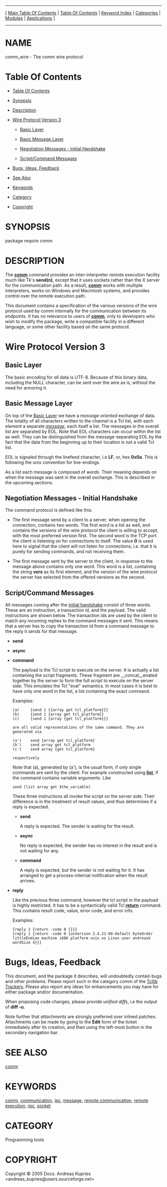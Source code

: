 
[//000000001]: # (comm\_wire \- Remote communication)
[//000000002]: # (Generated from file 'comm\_wire\.man' by tcllib/doctools with format 'markdown')
[//000000003]: # (Copyright &copy; 2005 Docs\. Andreas Kupries <andreas\_kupries@users\.sourceforge\.net>)
[//000000004]: # (comm\_wire\(n\) 3 tcllib "Remote communication")

<hr> [ <a href="../../../../toc.md">Main Table Of Contents</a> &#124; <a
href="../../../toc.md">Table Of Contents</a> &#124; <a
href="../../../../index.md">Keyword Index</a> &#124; <a
href="../../../../toc0.md">Categories</a> &#124; <a
href="../../../../toc1.md">Modules</a> &#124; <a
href="../../../../toc2.md">Applications</a> ] <hr>

# NAME

comm\_wire \- The comm wire protocol

# <a name='toc'></a>Table Of Contents

  - [Table Of Contents](#toc)

  - [Synopsis](#synopsis)

  - [Description](#section1)

  - [Wire Protocol Version 3](#section2)

      - [Basic Layer](#subsection1)

      - [Basic Message Layer](#subsection2)

      - [Negotiation Messages \- Initial Handshake](#subsection3)

      - [Script/Command Messages](#subsection4)

  - [Bugs, Ideas, Feedback](#section3)

  - [See Also](#seealso)

  - [Keywords](#keywords)

  - [Category](#category)

  - [Copyright](#copyright)

# <a name='synopsis'></a>SYNOPSIS

package require comm  

# <a name='description'></a>DESCRIPTION

The __[comm](comm\.md)__ command provides an inter\-interpreter remote
execution facility much like Tk's __send\(n\)__, except that it uses sockets
rather than the X server for the communication path\. As a result,
__[comm](comm\.md)__ works with multiple interpreters, works on Windows
and Macintosh systems, and provides control over the remote execution path\.

This document contains a specification of the various versions of the wire
protocol used by comm internally for the communication between its endpoints\. It
has no relevance to users of __[comm](comm\.md)__, only to developers who
wish to modify the package, write a compatible facility in a different language,
or some other facility based on the same protocol\.

# <a name='section2'></a>Wire Protocol Version 3

## <a name='subsection1'></a>Basic Layer

The basic encoding for *all* data is UTF\-8\. Because of this binary data,
including the NULL character, can be sent over the wire as is, without the need
for armoring it\.

## <a name='subsection2'></a>Basic Message Layer

On top of the [Basic Layer](#subsection1) we have a *message oriented*
exchange of data\. The totality of all characters written to the channel is a Tcl
list, with each element a separate
*[message](\.\./\.\./\.\./\.\./index\.md\#message)*, each itself a list\. The
messages in the overall list are separated by EOL\. Note that EOL characters can
occur within the list as well\. They can be distinguished from the
message\-separating EOL by the fact that the data from the beginning up to their
location is not a valid Tcl list\.

EOL is signaled through the linefeed character, i\.e __LF__, or, hex
__0x0a__\. This is following the unix convention for line\-endings\.

As a list each message is composed of *words*\. Their meaning depends on when
the message was sent in the overall exchange\. This is described in the upcoming
sections\.

## <a name='subsection3'></a>Negotiation Messages \- Initial Handshake

The command protocol is defined like this:

  - The first message send by a client to a server, when opening the connection,
    contains two words\. The first word is a list as well, and contains the
    versions of the wire protocol the client is willing to accept, with the most
    preferred version first\. The second word is the TCP port the client is
    listening on for connections to itself\. The value __0__ is used here to
    signal that the client will not listen for connections, i\.e\. that it is
    purely for sending commands, and not receiving them\.

  - The first message sent by the server to the client, in response to the
    message above contains only one word\. This word is a list, containing the
    string __vers__ as its first element, and the version of the wire
    protocol the server has selected from the offered versions as the second\.

## <a name='subsection4'></a>Script/Command Messages

All messages coming after the [initial handshake](#subsection3) consist of
three words\. These are an instruction, a transaction id, and the payload\. The
valid instructions are shown below\. The transaction ids are used by the client
to match any incoming replies to the command messages it sent\. This means that a
server has to copy the transaction id from a command message to the reply it
sends for that message\.

  - __send__

  - __async__

  - __command__

    The payload is the Tcl script to execute on the server\. It is actually a
    list containing the script fragments\. These fragment are
    __concat__enated together by the server to form the full script to
    execute on the server side\. This emulates the Tcl "eval" semantics\. In most
    cases it is best to have only one word in the list, a list containing the
    exact command\.

    Examples:

        (a)     {send 1 {{array get tcl_platform}}}
        (b)     {send 1 {array get tcl_platform}}
        (c)     {send 1 {array {get tcl_platform}}}

        are all valid representations of the same command. They are
        generated via

        (a')    send {array get tcl_platform}
        (b')    send array get tcl_platform
        (c')    send array {get tcl_platform}

        respectively

    Note that \(a\), generated by \(a'\), is the usual form, if only single commands
    are sent by the client\. For example constructed using
    __[list](\.\./\.\./\.\./\.\./index\.md\#list)__, if the command contains
    variable arguments\. Like

        send [list array get $the_variable]

    These three instructions all invoke the script on the server side\. Their
    difference is in the treatment of result values, and thus determines if a
    reply is expected\.

      * __send__

        A reply is expected\. The sender is waiting for the result\.

      * __async__

        No reply is expected, the sender has no interest in the result and is
        not waiting for any\.

      * __command__

        A reply is expected, but the sender is not waiting for it\. It has
        arranged to get a process\-internal notification when the result arrives\.

  - __reply__

    Like the previous three command, however the tcl script in the payload is
    highly restricted\. It has to be a syntactically valid Tcl
    __[return](\.\./\.\./\.\./\.\./index\.md\#return)__ command\. This contains
    result code, value, error code, and error info\.

    Examples:

        {reply 1 {return -code 0 {}}}
        {reply 1 {return -code 0 {osVersion 2.4.21-99-default byteOrder littleEndian machine i686 platform unix os Linux user andreask wordSize 4}}}

# <a name='section3'></a>Bugs, Ideas, Feedback

This document, and the package it describes, will undoubtedly contain bugs and
other problems\. Please report such in the category *comm* of the [Tcllib
Trackers](http://core\.tcl\.tk/tcllib/reportlist)\. Please also report any ideas
for enhancements you may have for either package and/or documentation\.

When proposing code changes, please provide *unified diffs*, i\.e the output of
__diff \-u__\.

Note further that *attachments* are strongly preferred over inlined patches\.
Attachments can be made by going to the __Edit__ form of the ticket
immediately after its creation, and then using the left\-most button in the
secondary navigation bar\.

# <a name='seealso'></a>SEE ALSO

[comm](comm\.md)

# <a name='keywords'></a>KEYWORDS

[comm](\.\./\.\./\.\./\.\./index\.md\#comm),
[communication](\.\./\.\./\.\./\.\./index\.md\#communication),
[ipc](\.\./\.\./\.\./\.\./index\.md\#ipc),
[message](\.\./\.\./\.\./\.\./index\.md\#message), [remote
communication](\.\./\.\./\.\./\.\./index\.md\#remote\_communication), [remote
execution](\.\./\.\./\.\./\.\./index\.md\#remote\_execution),
[rpc](\.\./\.\./\.\./\.\./index\.md\#rpc), [socket](\.\./\.\./\.\./\.\./index\.md\#socket)

# <a name='category'></a>CATEGORY

Programming tools

# <a name='copyright'></a>COPYRIGHT

Copyright &copy; 2005 Docs\. Andreas Kupries <andreas\_kupries@users\.sourceforge\.net>
